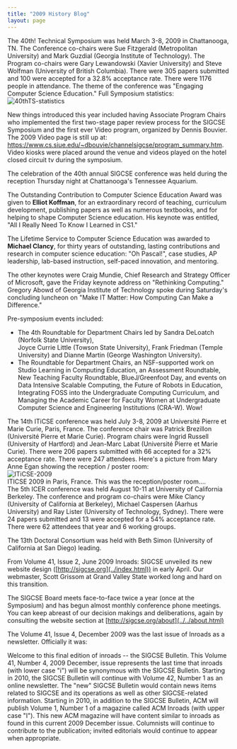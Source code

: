 ```yaml
---
title: "2009 History Blog"
layout: page
---
```


The 40th! Technical Symposium was held March 3-8, 2009 in Chattanooga,
TN. The Conference co-chairs were Sue Fitzgerald (Metropolitan
University) and Mark Guzdial (Georgia Institute of Technology). The
Program co-chairs were Gary Lewandowski (Xavier University) and Steve
Wolfman (University of British Columbia). There were 305 papers
submitted and 100 were accepted for a 32.8% acceptance rate. There were
1176 people in attendance. The theme of the conference was "Engaging
Computer Science Education." Full Symposium statistics:\
![40thTS-statistics](../../files/images/50yearsofSIGCSE/39thTS-statistics.jpg)

New things introduced this year included having Associate Program Chairs
who implemented the first two-stage paper review process for the SIGCSE
Symposium and the first ever Video program, organized by Dennis Bouvier.
The 2009 Video page is still up at:
<https://www.cs.siue.edu/~dbouvie/channelsigcse/program_summary.htm>.
Video kiosks were placed around the venue and videos played on the hotel
closed circuit tv during the symposium.

The celebration of the 40th annual SIGCSE conference was held during the
reception Thursday night at Chattanooga's Tennessee Aquarium.

The Outstanding Contribution to Computer Science Education Award was
given to **Elliot Koffman**, for an extraordinary record of teaching,
curriculum development, publishing papers as well as numerous textbooks,
and for helping to shape Computer Science education. His keynote was
entitled, \"All I Really Need To Know I Learned in CS1.\"

The Lifetime Service to Computer Science Education was awarded to
**Michael Clancy**, for thirty years of outstanding, lasting
contributions and research in computer science education: \"Oh
Pascal!\", case studies, AP leadership, lab-based instruction,
self-paced innovation, and mentoring.

The other keynotes were Craig Mundie, Chief Research and Strategy
Officer of Microsoft, gave the Friday keynote address on "Rethinking
Computing." Gregory Abowd of Georgia Institute of Technology spoke
during Saturday's concluding luncheon on "Make IT Matter: How Computing
Can Make a Difference."

Pre-symposium events included:

-   The 4th Roundtable for Department Chairs led by Sandra DeLoatch
    (Norfolk State University),\
    Joyce Currie Little (Towson State University), Frank Friedman
    (Temple University) and Dianne Martin (George Washington
    University).
-   The Roundtable for Department Chairs, an NSF-supported work on
    Studio Learning in Computing Education, an Assessment Roundtable,
    New Teaching Faculty Roundtable, BlueJ/Greenfoot Day, and events on
    Data Intensive Scalable Computing, the Future of Robots in
    Education, Integrating FOSS into the Undergraduate Computing
    Curriculum, and Managing the Academic Career for Faculty Women at
    Undergraduate Computer Science and Engineering Institutions (CRA-W).
    Wow!

The 14th ITiCSE conference was held July 3-8, 2009 at Université Pierre
et Marie Curie, Paris, France. The conference chair was Patrick
Brezillon (Université Pierre et Marie Curie). Program chairs were Ingrid
Russell (University of Hartford) and Jean-Marc Labat (Université Pierre
et Marie Curie). There were 206 papers submitted with 66 accepted for a
32% acceptance rate. There were 247 attendees. Here\'s a picture from
Mary Anne Egan showing the reception / poster room:\
![ITiCSE-2009](../../files/images/50yearsofSIGCSE/ITiCSE-2009.jpg)\
ITICSE 2009 in Paris, France. This was the reception/poster room....\
The 5th ICER conference was held August 10-11 at University of
California Berkeley. The conference and program co-chairs were Mike
Clancy (University of California at Berkeley), Michael Caspersen (Aarhus
University) and Ray Lister (University of Technology, Sydney). There
were 24 papers submitted and 13 were accepted for a 54% acceptance rate.
There were 62 attendees that year and 6 working groups.

The 13th Doctoral Consortium was held with Beth Simon (University of
California at San Diego) leading.

From Volume 41, Issue 2, June 2009 Inroads: SIGCSE unveiled its new
website design ([http://sigcse.org](../index.html)) in early April. Our
webmaster, Scott Grissom at Grand Valley State worked long and hard on
this transition.

The SIGCSE Board meets face-to-face twice a year (once at the Symposium)
and has begun almost monthly conference phone meetings. You can keep
abreast of our decision makings and deliberations, again by consulting
the website section at [http://sigcse.org/about](../../about.html)

The Volume 41, Issue 4, December 2009 was the last issue of Inroads as a
newsletter. Officially it was:

Welcome to this final edition of inroads -- the SIGCSE Bulletin. This
Volume 41, Number 4, 2009 December, issue represents the last time that
inroads (with lower case "i") will be synonymous with the SIGCSE
Bulletin. Starting in 2010, the SIGCSE Bulletin will continue with
Volume 42, Number 1 as an online newsletter. The "new" SIGCSE Bulletin
would contain news items related to SIGCSE and its operations as well as
other SIGCSE-related information. Starting in 2010, in addition to the
SIGCSE Bulletin, ACM will publish Volume 1, Number 1 of a magazine
called ACM Inroads (with upper case "I"). This new ACM magazine will
have content similar to inroads as found in this current 2009 December
issue. Columnists will continue to contribute to the publication;
invited editorials would continue to appear when appropriate.